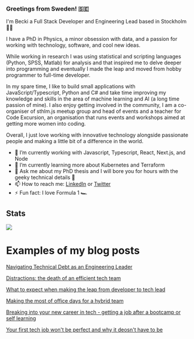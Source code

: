 ### Greetings from Sweden! :sweden:

I'm Becki a Full Stack Developer and Engineering Lead based in Stockholm :woman_technologist:

I have a PhD in Physics, a minor obsession with data, and a passion for working with technology, software, and cool new ideas.

While working in research I was using statistical and scripting languages (Python, SPSS, Matlab) for analysis and that inspired me to delve deeper into programming and eventually I made the leap and moved from hobby programmer to full-time developer. 

In my spare time, I like to build small applications with JavaScript/Typescript, Python and C# and take time improving my knowledge and skills in the area of machine learning and AI (a long time passion of mine). I also enjoy getting involved in the community, I am a co-organiser of sthlm.js meetup group and head of events and a teacher for Code Excursion, an organisation that runs events and workshops aimed at getting more women into coding.

Overall, I just love working with innovative technology alongside passionate people and making a little bit of a difference in the world.

- 🔭 I’m currently working with Javascript, Typescript, React, Next.js, and Node
- 🌱 I’m currently learning more about Kubernetes and Terraform
- 💬 Ask me about my PhD thesis and I will bore you for hours with the geeky technical details 🔬
- 📫 How to reach me: [LinkedIn](https://www.linkedin.com/in/beckiwordsworth/) or [Twitter](https://twitter.com/BeckiWordsworth)
- ⚡ Fun fact: I love Formula 1 🏎️

## Stats

<a href="https://github.com/anuraghazra/github-readme-stats">
  <img align="center" src="https://github-readme-stats.vercel.app/api/top-langs/?username=BeckiWordsworth&theme=nightowl&layout=compact" />
</a>

<!--
**BeckiWordsworth/BeckiWordsworth** is a ✨ _special_ ✨ repository because its `README.md` (this file) appears on your GitHub profile.

Here are some ideas to get you started:

- 🔭 I’m currently working on ...
- 🌱 I’m currently learning ...
- 👯 I’m looking to collaborate on ...
- 🤔 I’m looking for help with ...
- 💬 Ask me about ...
- 📫 How to reach me: ...
- 😄 Pronouns: ...
- ⚡ Fun fact: ...
-->

# Examples of my blog posts

[Navigating Technical Debt as an Engineering Leader](https://medium.com/@becki.wordsworth/navigating-technical-debt-as-a-engineering-leader-eaca48a84cc1)

[Distractions: the death of an efficient tech team](https://medium.com/@becki.wordsworth/distractions-the-death-of-an-efficient-tech-team-f3984e09b15f)

[What to expect when making the leap from developer to tech lead](https://medium.com/@becki.wordsworth/what-to-expect-when-making-the-leap-from-developer-to-tech-lead-fdabd123c42a)

[Making the most of office days for a hybrid team](https://medium.com/@becki.wordsworth/making-the-most-of-office-days-for-a-hybrid-team-6bc3b5f3ea41)

[Breaking into your new career in tech - getting a job after a bootcamp or self learning](https://medium.com/@becki.wordsworth/breaking-in-to-your-new-career-in-tech-getting-a-job-after-a-bootcamp-or-after-learning-the-b46d1a75c605)

[Your first tech job won't be perfect and why it deosn't have to be](https://medium.com/@becki.wordsworth/your-first-role-in-tech-wont-be-perfect-and-it-doesn-t-have-to-be-694d89fa6237)

